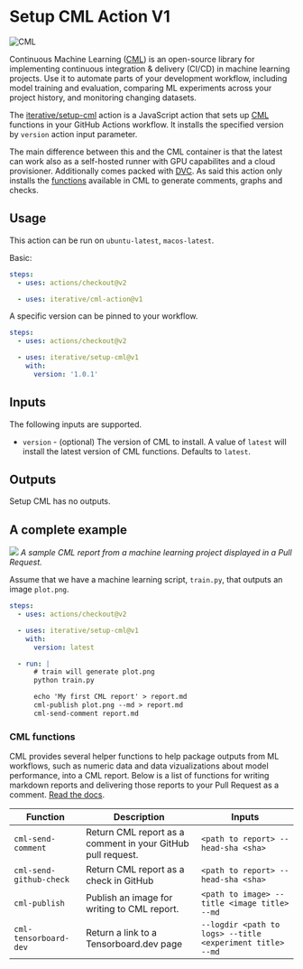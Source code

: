 # Setup CML Action V1

![CML](https://user-images.githubusercontent.com/414967/90448663-1ce39c00-e0e6-11ea-8083-710825d2e94e.png)

Continuous Machine Learning ([CML](https://cml.dev/)) is an open-source library
for implementing continuous integration & delivery (CI/CD) in machine learning
projects. Use it to automate parts of your development workflow, including model
training and evaluation, comparing ML experiments across your project history,
and monitoring changing datasets.

The [iterative/setup-cml](https://github.com/iterative/setup-cml) action is a
JavaScript action that sets up [CML](https://cml.dev/) functions in your GitHub
Actions workflow. It installs the specified version by `version` action input
parameter.

The main difference between this and the CML container is that the latest can
work also as a self-hosted runner with GPU capabilites and a cloud provisioner.
Additionally comes packed with [DVC](https://dvc.org). As said this action only
installs the [functions](#CML-functions) available in CML to generate comments,
graphs and checks.

## Usage

This action can be run on `ubuntu-latest`, `macos-latest`.

Basic:

```yaml
steps:
  - uses: actions/checkout@v2

  - uses: iterative/cml-action@v1
```

A specific version can be pinned to your workflow.

```yaml
steps:
  - uses: actions/checkout@v2

  - uses: iterative/setup-cml@v1
    with:
      version: '1.0.1'
```

## Inputs

The following inputs are supported.

- `version` - (optional) The version of CML to install. A value of `latest` will
  install the latest version of CML functions. Defaults to `latest`.

## Outputs

Setup CML has no outputs.

## A complete example

![](https://github.com/iterative/cml/blob/master/imgs/cml_first_report.png) _A
sample CML report from a machine learning project displayed in a Pull Request._

Assume that we have a machine learning script, `train.py`, that outputs an image
`plot.png`.

```yaml
steps:
  - uses: actions/checkout@v2

  - uses: iterative/setup-cml@v1
    with:
      version: latest

  - run: |
      # train will generate plot.png
      python train.py

      echo 'My first CML report' > report.md
      cml-publish plot.png --md > report.md
      cml-send-comment report.md
```

### CML functions

CML provides several helper functions to help package outputs from ML workflows,
such as numeric data and data vizualizations about model performance, into a CML
report. Below is a list of functions for writing markdown reports and delivering
those reports to your Pull Request as a comment.
[Read the docs](https://github.com/iterative/cml#readme).

| Function                | Description                                                 | Inputs                                                    |
| ----------------------- | ----------------------------------------------------------- | --------------------------------------------------------- |
| `cml-send-comment`      | Return CML report as a comment in your GitHub pull request. | `<path to report> --head-sha <sha>`                       |
| `cml-send-github-check` | Return CML report as a check in GitHub                      | `<path to report> --head-sha <sha>`                       |
| `cml-publish`           | Publish an image for writing to CML report.                 | `<path to image> --title <image title> --md`              |
| `cml-tensorboard-dev`   | Return a link to a Tensorboard.dev page                     | `--logdir <path to logs> --title <experiment title> --md` |
